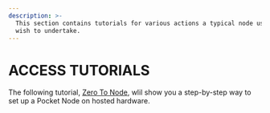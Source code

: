 ```yaml
---
description: >-
  This section contains tutorials for various actions a typical node user may
  wish to undertake.
---
```


# ACCESS TUTORIALS

The following tutorial, [Zero To Node](operate-a-node/), wlil show you a step-by-step way to set up a Pocket Node on hosted hardware.
